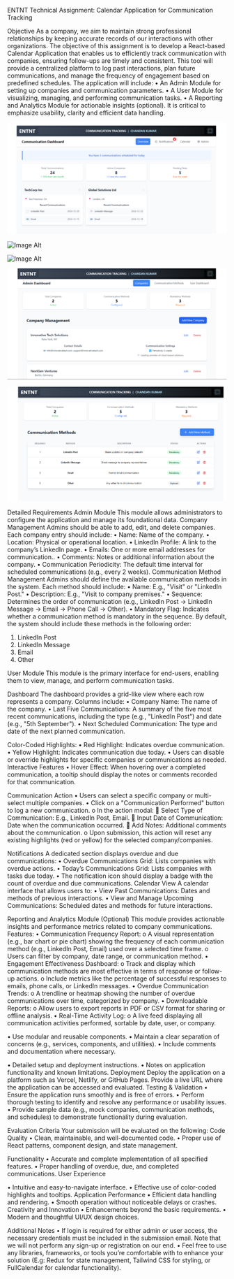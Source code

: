 ENTNT Technical Assignment: Calendar Application for Communication Tracking

Objective
As a company, we aim to maintain strong professional relationships by keeping accurate records of our interactions with other organizations. The objective of this assignment is to develop a React-based Calendar Application that enables us to efficiently track communication with companies, ensuring follow-ups are timely and consistent. This tool will provide a centralized platform to log past interactions, plan future communications, and manage the frequency of engagement based on predefined schedules.
The application will include:
•	An Admin Module for setting up companies and communication parameters.
•	A User Module for visualizing, managing, and performing communication tasks.
•	A Reporting and Analytics Module for actionable insights (optional).
It is critical to emphasize usability, clarity and efficient data handling.

![Image Alt](https://github.com/its-chandan16/ENTNT_Technical_Assessment-Calendar-Application-for-Communication-Tracking/blob/7b56a79639874e15427503e75f631f761a232809/ss1.png)

![Image Alt]([image_url](https://github.com/its-chandan16/ENTNT_Technical_Assessment-Calendar-Application-for-Communication-Tracking/blob/7b56a79639874e15427503e75f631f761a232809/ss2.png))

![Image Alt]([image_url](https://github.com/its-chandan16/ENTNT_Technical_Assessment-Calendar-Application-for-Communication-Tracking/blob/7b56a79639874e15427503e75f631f761a232809/ss3.png))

![Image Alt](https://github.com/its-chandan16/ENTNT_Technical_Assessment-Calendar-Application-for-Communication-Tracking/blob/7b56a79639874e15427503e75f631f761a232809/ss4.png)

![Image Alt](https://github.com/its-chandan16/ENTNT_Technical_Assessment-Calendar-Application-for-Communication-Tracking/blob/7b56a79639874e15427503e75f631f761a232809/ss5.png)


Detailed Requirements
Admin Module
This module allows administrators to configure the application and manage its foundational data.
Company Management
Admins should be able to add, edit, and delete companies. Each company entry should include:
•	Name: Name of the company.
•	Location: Physical or operational location.
•	LinkedIn Profile: A link to the company’s LinkedIn page.
•	Emails: One or more email addresses for communication..
•	Comments: Notes or additional information about the company.
•	Communication Periodicity: The default time interval for scheduled communications (e.g., every 2 weeks).
Communication Method Management
Admins should define the available communication methods in the system. Each method should include:
•	Name: E.g., "Visit" or "LinkedIn Post."
•	Description: E.g., "Visit to company premises."
•	Sequence: Determines the order of communication (e.g., LinkedIn Post → LinkedIn Message → Email → Phone Call → Other).
•	Mandatory Flag: Indicates whether a communication method is mandatory in the sequence.
By default, the system should include these methods in the following order:
1.	LinkedIn Post
2.	LinkedIn Message
3.	Email
4.	Other

User Module
This module is the primary interface for end-users, enabling them to view, manage, and perform communication tasks.

Dashboard
The dashboard provides a grid-like view where each row represents a company. Columns include:
•	Company Name: The name of the company.
•	Last Five Communications: A summary of the five most recent communications, including the type (e.g., "LinkedIn Post") and date (e.g., "5th September").
•	Next Scheduled Communication: The type and date of the next planned communication.

Color-Coded Highlights:
•	Red Highlight: Indicates overdue communication.
•	Yellow Highlight: Indicates communication due today.
•	Users can disable or override highlights for specific companies or communications as needed.
Interactive Features
•	Hover Effect: When hovering over a completed communication, a tooltip should display the notes or comments recorded for that communication.

Communication Action
•	Users can select a specific company or multi-select multiple companies.
•	Click on a "Communication Performed" button to log a new communication. 
o	In the action modal: 
	Select Type of Communication: E.g., LinkedIn Post, Email.
	Input Date of Communication: Date when the communication occurred.
	Add Notes: Additional comments about the communication.
o	Upon submission, this action will reset any existing highlights (red or yellow) for the selected company/companies.

Notifications
A dedicated section displays overdue and due communications:
•	Overdue Communications Grid: Lists companies with overdue actions.
•	Today’s Communications Grid: Lists companies with tasks due today.
•	The notification icon should display a badge with the count of overdue and due communications.
Calendar View
A calendar interface that allows users to:
•	View Past Communications: Dates and methods of previous interactions.
•	View and Manage Upcoming Communications: Scheduled dates and methods for future interactions.

Reporting and Analytics Module (Optional)
This module provides actionable insights and performance metrics related to company communications.
Features:
•	Communication Frequency Report:
o	A visual representation (e.g., bar chart or pie chart) showing the frequency of each communication method (e.g., LinkedIn Post, Email) used over a selected time frame.
o	Users can filter by company, date range, or communication method.
•	Engagement Effectiveness Dashboard:
o	Track and display which communication methods are most effective in terms of response or follow-up actions.
o	Include metrics like the percentage of successful responses to emails, phone calls, or LinkedIn messages.
•	Overdue Communication Trends:
o	A trendline or heatmap showing the number of overdue communications over time, categorized by company.
•	Downloadable Reports:
o	Allow users to export reports in PDF or CSV format for sharing or offline analysis.
•	Real-Time Activity Log:
o	A live feed displaying all communication activities performed, sortable by date, user, or company.

 
•	Use modular and reusable components.
•	Maintain a clear separation of concerns (e.g., services, components, and utilities).
•	Include comments and documentation where necessary.
 
•	Detailed setup and deployment instructions.
•	Notes on application functionality and known limitations.
Deployment
Deploy the application on a platform such as Vercel, Netlify, or GitHub Pages. Provide a live URL where the application can be accessed and evaluated.
Testing & Validation
•	Ensure the application runs smoothly and is free of errors.
•	Perform thorough testing to identify and resolve any performance or usability issues.
•	Provide sample data (e.g., mock companies, communication methods, and schedules) to demonstrate functionality during evaluation.

Evaluation Criteria
Your submission will be evaluated on the following:
Code Quality
•	Clean, maintainable, and well-documented code.
•	Proper use of React patterns, component design, and state management.

Functionality
•	Accurate and complete implementation of all specified features.
•	Proper handling of overdue, due, and completed communications.
User Experience

•	Intuitive and easy-to-navigate interface.
•	Effective use of color-coded highlights and tooltips.
Application Performance
•	Efficient data handling and rendering.
•	Smooth operation without noticeable delays or crashes.
Creativity and Innovation
•	Enhancements beyond the basic requirements.
•	Modern and thoughtful UI/UX design choices.

Additional Notes
•	If login is required for either admin or user access, the necessary credentials must be included in the submission email. Note that we will not perform any sign-up or registration on our end.
•	Feel free to use any libraries, frameworks, or tools you’re comfortable with to enhance your solution (E.g: Redux for state management, Tailwind CSS for styling, or FullCalendar for calendar functionality).



